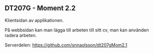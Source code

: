 ## DT207G - Moment 2.2
Klientsidan av applikationen. 

På webbsidan kan man lägga till arbeten till sitt cv, man kan använden radera arbeten. 

Serverdelen: https://github.com/snnaolsson/dt207gMom2.1